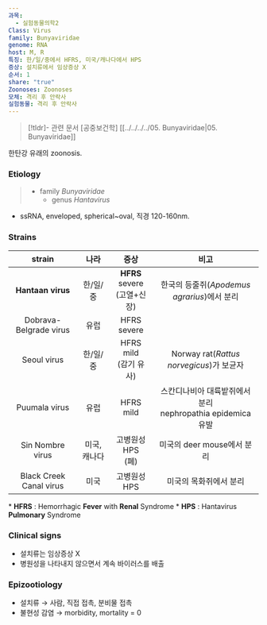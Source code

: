 ```yaml
---
과목:
  - 실험동물의학2
Class: Virus
family: Bunyaviridae
genome: RNA
host: M, R
특징: 한/일/중에서 HFRS, 미국/캐나다에서 HPS
증상: 설치류에서 임상증상 X
순서: 1
share: "true"
Zoonoses: Zoonoses
모체: 격리 후 안락사
실험동물: 격리 후 안락사
---
```

>[!tldr]- 관련 문서
>[공중보건학]
>[[../../../../05. Bunyaviridae|05. Bunyaviridae]]


한탄강 유래의 zoonosis.
### Etiology
> - family *Bunyaviridae*
> 	- genus *Hantavirus*

- ssRNA, enveloped, spherical~oval, 직경 120-160nm.
### Strains

|         strain          |   나라    |             증상             |                      비고                       |
| :---------------------: | :-----: | :------------------------: | :-------------------------------------------: |
|    **Hantaan virus**    |  한/일/중  | **HFRS** severe<br>(고열+신장) |       한국의 등줄쥐(*Apodemus agrarius*)에서 분리       |
| Dobrava-Belgrade virus  |   유럽    |        HFRS severe         |                                               |
|       Seoul virus       |  한/일/중  |    HFRS mild<br>(감기 유사)    |     Norway rat(*Rattus norvegicus*)가 보균자      |
|      Puumala virus      |   유럽    |         HFRS mild          | 스칸디나비아 대륙밭쥐에서 분리<br>nephropathia epidemica 유발 |
|    Sin Nombre virus     | 미국, 캐나다 |      고병원성 HPS<br>(폐)       |              미국의 deer mouse에서 분리              |
| Black Creek Canal virus |   미국    |          고병원성 HPS          |                 미국의 목화쥐에서 분리                  |

 \* **HFRS** : Hemorrhagic **Fever** with **Renal** Syndrome
 \* **HPS** : Hantavirus **Pulmonary** Syndrome

### Clinical signs
- 설치류는 임상증상 X
- 병원성을 나타내지 않으면서 계속 바이러스를 배출
### Epizootiology
- 설치류 → 사람, 직접 접촉, 분비물 접촉
- 불현성 감염 → morbidity, mortality = 0